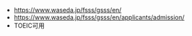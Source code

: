 

- https://www.waseda.jp/fsss/gsss/en/
- https://www.waseda.jp/fsss/gsss/en/applicants/admission/
- TOEIC可用